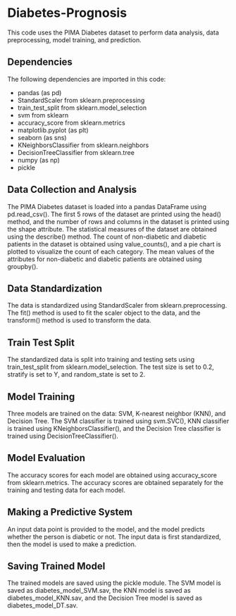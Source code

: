 # Diabetes-Prognosis

This code uses the PIMA Diabetes dataset to perform data analysis, data preprocessing, model training, and prediction.

## Dependencies
The following dependencies are imported in this code:

* pandas (as pd)
* StandardScaler from sklearn.preprocessing
* train_test_split from sklearn.model_selection
* svm from sklearn
* accuracy_score from sklearn.metrics
* matplotlib.pyplot (as plt)
* seaborn (as sns)
* KNeighborsClassifier from sklearn.neighbors
* DecisionTreeClassifier from sklearn.tree
* numpy (as np)
* pickle
## Data Collection and Analysis
The PIMA Diabetes dataset is loaded into a pandas DataFrame using pd.read_csv(). The first 5 rows of the dataset are printed using the head() method, and the number of rows and columns in the dataset is printed using the shape attribute. The statistical measures of the dataset are obtained using the describe() method. The count of non-diabetic and diabetic patients in the dataset is obtained using value_counts(), and a pie chart is plotted to visualize the count of each category. The mean values of the attributes for non-diabetic and diabetic patients are obtained using groupby().

## Data Standardization
The data is standardized using StandardScaler from sklearn.preprocessing. The fit() method is used to fit the scaler object to the data, and the transform() method is used to transform the data.

## Train Test Split
The standardized data is split into training and testing sets using train_test_split from sklearn.model_selection. The test size is set to 0.2, stratify is set to Y, and random_state is set to 2.

## Model Training
Three models are trained on the data: SVM, K-nearest neighbor (KNN), and Decision Tree. The SVM classifier is trained using svm.SVC(), KNN classifier is trained using KNeighborsClassifier(), and the Decision Tree classifier is trained using DecisionTreeClassifier().

## Model Evaluation
The accuracy scores for each model are obtained using accuracy_score from sklearn.metrics. The accuracy scores are obtained separately for the training and testing data for each model.

## Making a Predictive System
An input data point is provided to the model, and the model predicts whether the person is diabetic or not. The input data is first standardized, then the model is used to make a prediction.

## Saving Trained Model
The trained models are saved using the pickle module. The SVM model is saved as diabetes_model_SVM.sav, the KNN model is saved as diabetes_model_KNN.sav, and the Decision Tree model is saved as diabetes_model_DT.sav.
